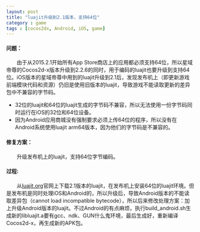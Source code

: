 ```yaml
---
layout: post
title: "luajit升级到2.1版本，支持64位"
category : game
tags : [cocos2dx, Android, iOS, game]
---
```


#### 问题：

　　由于从2015.2.1开始所有App Store商店上的应用都必须支持64位，所以星域帝尊的Cocos2d-x版本升级到2.2.6的同时，用于编码的luajit也要升级到支持64位。iOS版本的星域帝尊中用到的luajit升级到2.1后，发现发布机上（即更新游戏前端模块代码和资源）仍旧是使用旧版本的luajit，导致游戏不能读取更新的差异包中不兼容的字节码。

* 32位的luajit和64位的luajit生成的字节码不兼容，所以无法使用一份字节码同时运行在iOS的32位和64位设备。
* 因为Android应用商城没有强制要求必须上传64位的程序，所以没有在Android系统使用luajit arm64版本，因为他们的字节码是不兼容的。

<!-- more -->

#### 修复方案：

　　升级发布机上的luajit，支持64位字节编码。


#### 过程:

　　从[luajit.org](http://luajit.org/)官网上下载2.1版本的luajit，在发布机上安装64位的luajit环境。但是发布机是同时处理iOS和Android的，所以升级后，导致Android版本的不能读取差异包（cannot load incompatible bytecode），所以后来修改处理方案：加上升级Android版本的luajit。不过Android的有点麻烦，执行build_android.sh生成新的libluajit.a要有gcc、ndk、GUN什么鬼环境，最后生成好，重新编译Cocos2d-x，再生成新的APK包。
